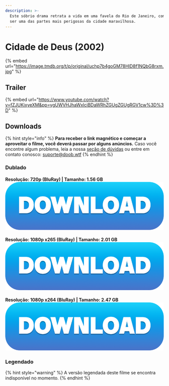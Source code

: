 ```yaml
---
description: >-
  Este sóbrio drama retrata a vida em uma favela do Rio de Janeiro, com fama de
  ser uma das partes mais perigosas da cidade maravilhosa.
---
```


# Cidade de Deus (2002)

{% embed url="https://image.tmdb.org/t/p/original/uchp7b4goGM78HlD8f1NQbG8rxm.jpg" %}

## Trailer

{% embed url="https://www.youtube.com/watch?v=fZJUKixyeXM&pp=ygUWVHJhaWxlciBDaWRhZGUgZGUgRGV1cw%3D%3D" %}

## Downloads

{% hint style="info" %}
**Para receber o link magnético e começar a aproveitar o filme, você deverá passar por alguns anúncios.** Caso você encontre algum problema, leia a nossa [seção de dúvidas](../#duvidas) ou entre em contato conosco: [suporte@doob.wtf](mailto:suporte@doob.wtf)
{% endhint %}

### Dublado

#### Resolução: 720p (BluRay) | Tamanho: 1.56 GB [<img src="../.gitbook/assets/DOWNLOAD button.png" alt="" data-size="line">](https://doob.ftp.sh/cidade-de-deus/dublado/1) <a href="#download-1" id="download-1"></a>

#### Resolução: 1080p x265 (BluRay) | Tamanho: 2.01 GB [<img src="../.gitbook/assets/DOWNLOAD button.png" alt="" data-size="line">](https://doob.ftp.sh/cidade-de-deus/dublado/2) <a href="#download-2" id="download-2"></a>

#### Resolução: 1080p x264 (BluRay) | Tamanho: 2.47 GB [<img src="../.gitbook/assets/DOWNLOAD button.png" alt="" data-size="line">](https://doob.ftp.sh/cidade-de-deus/dublado/3) <a href="#download-3" id="download-3"></a>

### Legendado <a href="#legendado" id="legendado"></a>

{% hint style="warning" %}
A versão legendada deste filme se encontra indisponível no momento.
{% endhint %}
